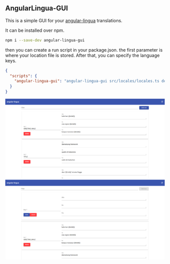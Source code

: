 ## AngularLingua-GUI

This is a simple GUI for your [angular-lingua](https://www.npmjs.com/package/angular-lingua) translations.

It can be installed over npm.

```bash
npm i --save-dev angular-lingua-gui
```

then you can create a run script in your package.json. the first parameter is where your location file is stored. After that, you can specify the language keys.

```json
{
  "scripts": {
    "angular-lingua-gui": "angular-lingua-gui src/locales/locales.ts deu ita fra"
  }
}
```

![Screenshot Angular Lingua GUI 1](../documents/screenshot-angular-lingua-gui-1.png "Screenshot Angular Lingua GUI 1")
![Screenshot Angular Lingua GUI 2](../documents/screenshot-angular-lingua-gui-2.png "Screenshot Angular Lingua GUI 2")
